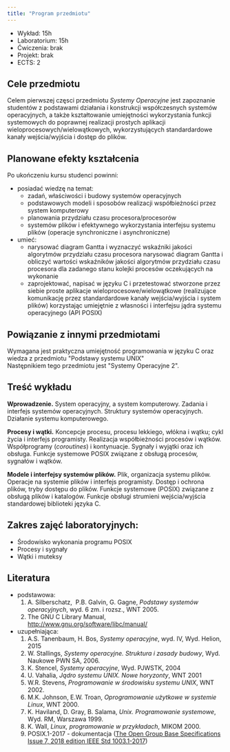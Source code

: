 ```yaml
---
title: "Program przedmiotu"
---
```


 - Wykład: 15h
 - Laboratorium: 15h
 - Ćwiczenia: brak
 - Projekt: brak
 - ECTS: 2

## Cele przedmiotu

Celem pierwszej częsci przedmiotu *Systemy Operacyjne* jest zapoznanie studentów z podstawami działania i konstrukcji współczesnych systemów operacyjnych, a także kształtowanie umiejętności wykorzystania funkcji systemowych do poprawnej realizacji prostych aplikacji wieloprocesowych/wielowątkowych, wykorzystujących standardardowe kanały wejścia/wyjścia i dostęp do plików.

## Planowane efekty kształcenia

Po ukończeniu kursu studenci powinni:

  - posiadać wiedzę na temat:
      - zadań, właściwości i budowy systemów operacyjnych
      - podstawowych modeli i sposobów realizacji współbieżności przez system komputerowy
      - planowania przydziału czasu procesora/procesorów
      - systemów plików i efektywnego wykorzystania interfejsu systemu plików (operacje synchroniczne i asynchroniczne)
  - umieć:
      - narysować diagram Gantta i wyznaczyć wskaźniki jakości algorytmów przydziału czasu procesora narysować diagram Gantta i obliczyć wartości wskaźników jakości algorytmów przydziału czasu procesora dla zadanego stanu kolejki procesów oczekujących na wykonanie
      - zaprojektować, napisać w języku C i przetestować stworzone przez siebie proste aplikacje wieloprocesowe/wielowątkowe (realizujące komunikację przez standardardowe kanały wejścia/wyjścia i system plików) korzystając umiejętnie z własności i interfejsu jądra systemu operacyjnego (API POSIX)

## Powiązanie z innymi przedmiotami

Wymagana jest praktyczna umiejętność programowania w języku C oraz wiedza z przedmiotu "Podstawy systemu UNIX"  
Następnikiem tego przedmiotu jest "Systemy Operacyjne 2".

## Treść wykładu

**Wprowadzenie.** System operacyjny, a system komputerowy. Zadania i interfejs systemów operacyjnych. Struktury systemów operacyjnych. Działanie systemu komputerowego.

**Procesy i wątki.** Koncepcje procesu, procesu lekkiego, włókna i wątku; cykl życia i interfejs programisty. Realizacja współbieżności procesów i wątków. Współprogramy (*coroutines*) i kontynuacje. Sygnały i wyjątki oraz ich obsługa. Funkcje systemowe POSIX związane z obsługą procesów, sygnałów i wątków.

**Modele i interfejsy systemów plików.** Plik, organizacja systemu plików. Operacje na systemie plików i interfejs programisty. Dostęp i ochrona plików, tryby dostępu do plików. Funkcje systemowe (POSIX) związane z obsługą plików i katalogów. Funkcje obsługi strumieni wejścia/wyjścia standardowej biblioteki języka C.

## Zakres zajęć laboratoryjnych:

  - Środowisko wykonania programu POSIX
  - Procesy i sygnały
  - Wątki i muteksy

## Literatura

  - podstawowa:
    1.  A. Silberschatz,  P.B. Galvin, G. Gagne, *Podstawy systemów operacyjnych*, wyd. 6 zm. i rozsz., WNT 2005.
    2.  The GNU C Library Manual, <http://www.gnu.org/software/libc/manual/>
  - uzupełniająca:
    1.  A.S. Tanenbaum, H. Bos, *Systemy operacyjne*, wyd. IV, Wyd. Helion, 2015
    2.  W. Stallings, *Systemy operacyjne. Struktura i zasady budowy*, Wyd. Naukowe PWN SA, 2006.
    3.  K. Stencel, *Systemy operacyjne*, Wyd. PJWSTK, 2004
    4.  U. Vahalia, *Jądro systemu UNIX. Nowe horyzonty*, WNT 2001
    5.  W.R. Stevens, *Programowanie w środowisku systemu UNIX*, WNT 2002.
    6.  M.K. Johnson, E.W. Troan, *Oprogramowanie użytkowe w systemie Linux*, WNT 2000.
    7.  K. Haviland, D. Gray, B. Salama, *Unix. Programowanie systemowe*, Wyd. RM, Warszawa 1999.
    8.  K. Wall, *Linux, programowanie w przykładach*, MIKOM 2000.
    9.  POSIX.1-2017 - dokumentacja ([The Open Group Base Specifications Issue 7, 2018 edition IEEE Std 1003.1-2017](http://pubs.opengroup.org/onlinepubs/9699919799/))

